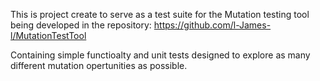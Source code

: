 This is project create to serve as a test suite for the Mutation testing tool being developed in the repository: https://github.com/l-James-l/MutationTestTool

Containing simple functioalty and unit tests designed to explore as many different mutation opertunities as possible.
